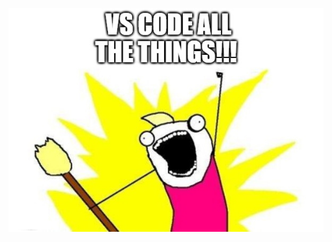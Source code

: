 ![](../images/vs&#32;code&#32;all&#32;the&#32;things.jpg) <!-- .element class="plain" height="70%" width="70%" -->